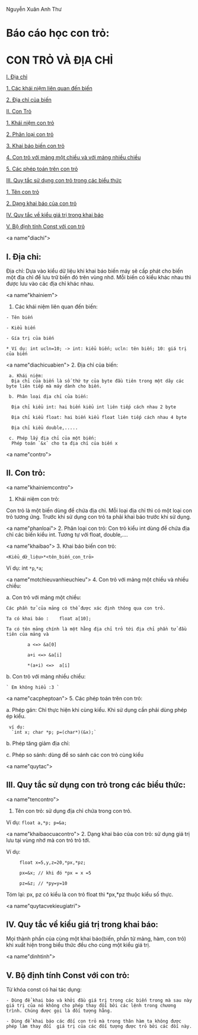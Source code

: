 Nguyễn Xuân Anh Thư

# Báo cáo học con trỏ:

# CON TRỎ VÀ ĐỊA CHỈ

[I. Địa chỉ](diachi)

[1. Các khái niệm liên quan đến biến](khainiem)

[2. Địa chỉ của biến](diachicuabien)

[II. Con Trỏ](contro)

[1. Khái niệm con trỏ](khainiemcontro)

[2. Phân loại con trỏ](phanloai)

[3. Khai báo biến con trỏ](khaibao)

[4. Con trỏ với mảng một chiều và với mảng nhiều chiều](motchieuvanhieuchieu)

[5. Các phép toán trên con trỏ](cacpheptoan)

[III. Quy tắc sử dụng con trỏ trong các biểu thức](quytac)

[1. Tên con trỏ](tencontro)

[2. Dạng khai báo của con trỏ](khaibaocuacontro)

[IV. Quy tắc về kiểu giá trị trong khai báo](quytacvekieugiatri)

[V. Bộ định tính Const với con trỏ](dinhtinh)

<a name"diachi"></a>
## I. Địa chỉ:
  
  Địa chỉ: Dựa vào kiểu dữ liệu khi khai báo biến máy sẽ cấp phát cho biến một địa chỉ để lưu trữ biến đó trên vùng nhớ. Mỗi biến có kiểu khác nhau thì được lưu vào các địa chỉ khác nhau.
  
   <a name"khainiem"></a>
   1. Các khái niệm liên quan đến biến:
    
    - Tên biến
    
    - Kiểu biến
    
    - Gía trị của biến
    
    * Ví dụ: int ucln=10; -> int: kiểu biến; ucln: tên biến; 10: giá trị của biến
   <a name"diachicuabien"></a>
   2. Địa chỉ của biến:
   
     a. Khái niệm:
      Địa chỉ của biến là số thứ tự của byte đầu tiên trong một dãy các byte liên tiếp mà máy dành cho biến.
     
     b. Phân loại địa chỉ của biến:
     
      Địa chỉ kiểu int: hai biến kiểu int liên tiếp cách nhau 2 byte
      
      Địa chỉ kiểu float: hai biến kiểu float liên tiếp cách nhau 4 byte
      
      Địa chỉ kiểu double,.....
      
     c. Phép lấy địa chỉ của một biến:
      Phép toán `&x` cho ta địa chỉ của biến x

<a name"contro"></a>
## II. Con trỏ:

  <a name"khainiemcontro"></a>
  1. Khái niệm con trỏ:
 
   Con trỏ là một biến dùng để chứa địa chỉ. Mỗi loại địa chỉ thì có một loại con trỏ tương ứng. Trước khi sử dụng con trỏ ta phải khai báo trước khi sử dụng.
   
  <a name"phanloai"></a>
  2. Phân loại con trỏ:
   Con trỏ kiểu int dùng để chứa địa chỉ các biến kiểu int. Tương tự với float, double,....
   
  <a name"khaibao"></a>
  3. Khai báo biến con trỏ:
  
  `<Kiểu_dữ_liệu>*<tên_biến_con_trỏ>`
  
  Ví dụ: int `*p`,`*a`;
  
  <a name"motchieuvanhieuchieu"></a>
  4. Con trỏ với mảng một chiều và nhiều chiều:
  
   a. Con trỏ với mảng một chiều:
   
    Các phần tử của mảng có thể được xác định thông qua con trỏ. 
    
    Ta có khai báo :	float a[10];	
	  
    Ta có tên mảng chính là một hằng địa chỉ trỏ tới địa chỉ phần tử đầu tiên của mảng và 
    
		    a <=> &a[0]     
       
		    a+i	<=> &a[i]   
       
		    *(a+i) <=>	a[i]
       
   b. Con trỏ với mảng nhiều chiều:
    
    ` Em không hiểu :3 `
    
  <a name"cacpheptoan"></a>
  5. Các phép toán trên con trỏ:
   
   a. Phép gán: Chỉ thực hiện khi cùng kiểu. Khi sử dụng cần phải dùng phép ép kiểu.
     
     ví dụ:
      `int x; char *p; p=(char*)(&x);`
   
   b. Phép tăng giảm địa chỉ:
   
   c. Phép so sánh: dùng để so sánh các con trỏ cùng kiểu
	
<a name"quytac"></a>
## III. Quy tắc sử dụng con trỏ trong các biểu thức:
  
  <a name"tencontro"></a>
  1. Tên con trỏ: sử dụng địa chỉ chứa trong con trỏ.
   
   Ví dụ: `float a,*p; p=&a;`
  
  <a name"khaibaocuacontro"></a>
  2. Dạng khai báo của con trỏ: sử dụng giá trị lưu tại vùng nhớ mà con trỏ trỏ tới.
   
   Ví dụ:
   
         float x=5,y,z=20,*px,*pz;  
   
         px=&x; // khi đó *px = x =5
         
         pz=&z; // *py=y=10        

   Tóm lại: px, pz có kiểu là con trỏ float thì *px,*pz thuộc kiểu số thực.

<a name"quytacvekieugiatri"></a>
## IV. Quy tắc về kiểu giá trị trong khai báo:

   Mọi thành phần của cùng một khai báo(biến, phần tử mảng, hàm, con trỏ) khi xuất hiện trong biểu thức đều cho cùng một kiểu giá trị.
   
<a name"dinhtinh"></a>
## V. Bộ định tính Const với con trỏ:

   Từ khóa const có hai tác dụng:
   
    - Dùng để khai báo và khởi đầu giá trị trong các biến trong mà sau này giá trị của nó không cho phép thay đổi bởi các lệnh trong chương trình. Chúng được gọi là đối tượng hằng.
    
    - Dùng để khai báo các đối con trỏ mà trong thân hàm ta không được phép làm thay đổi  giá trị của các đối tượng được trỏ bởi các đối này.
